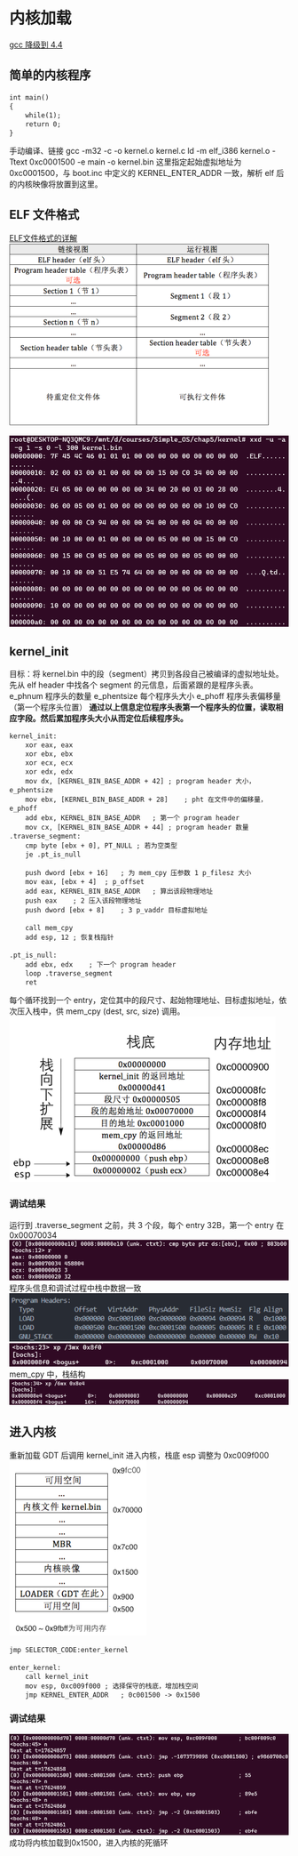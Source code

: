 # 内核加载

[gcc 降级到 4.4](https://blog.csdn.net/wu11zhike/article/details/83865549?utm_medium=distribute.pc_relevant.none-task-blog-2~default~BlogCommendFromMachineLearnPai2~default-4.control&depth_1-utm_source=distribute.pc_relevant.none-task-blog-2~default~BlogCommendFromMachineLearnPai2~default-4.control)

## 简单的内核程序

```
int main()
{
    while(1);
    return 0;
}
```

手动编译、链接
gcc -m32 -c -o kernel.o kernel.c
ld -m elf_i386 kernel.o -Ttext 0xc0001500 -e main -o kernel.bin
这里指定起始虚拟地址为 0xc0001500，与 boot.inc 中定义的 KERNEL_ENTER_ADDR 一致，解析 elf 后的内核映像将放置到这里。

## ELF 文件格式

[ELF文件格式的详解](https://blog.csdn.net/pingxiaozhao/article/details/109239221)
![](attachments/Pasted%20image%2020230331001224.png)

![](attachments/Pasted%20image%2020230330231007.png)

## kernel_init

目标：将 kernel.bin 中的段（segment）拷贝到各段自己被编译的虚拟地址处。
先从 elf header 中找各个 segment 的元信息，后面紧跟的是程序头表。
e_phnum 程序头的数量
e_phentsize 每个程序头大小
e_phoff 程序头表偏移量（第一个程序头位置）
**通过以上信息定位程序头表第一个程序头的位置，读取相应字段。然后累加程序头大小从而定位后续程序头。**

```
kernel_init:
    xor eax, eax
    xor ebx, ebx
    xor ecx, ecx
    xor edx, edx
    mov dx, [KERNEL_BIN_BASE_ADDR + 42] ; program header 大小，e_phentsize
    mov ebx, [KERNEL_BIN_BASE_ADDR + 28]    ; pht 在文件中的偏移量，e_phoff
    add ebx, KERNEL_BIN_BASE_ADDR   ; 第一个 program header
    mov cx, [KERNEL_BIN_BASE_ADDR + 44] ; program header 数量
.traverse_segment:
    cmp byte [ebx + 0], PT_NULL ; 若为空类型
    je .pt_is_null

    push dword [ebx + 16]   ; 为 mem_cpy 压参数 1 p_filesz 大小
    mov eax, [ebx + 4]  ; p_offset
    add eax, KERNEL_BIN_BASE_ADDR   ; 算出该段物理地址
    push eax    ; 2 压入该段物理地址
    push dword [ebx + 8]    ; 3 p_vaddr 目标虚拟地址

    call mem_cpy
    add esp, 12 ; 恢复栈指针

.pt_is_null:
    add ebx, edx    ; 下一个 program header
    loop .traverse_segment
    ret
```

每个循环找到一个 entry，定位其中的段尺寸、起始物理地址、目标虚拟地址，依次压入栈中，供 mem_cpy (dest, src, size) 调用。
![](attachments/Pasted%20image%2020230401143255.png)

### 调试结果

运行到 .traverse_segment 之前，共 3 个段，每个 entry 32B，第一个 entry 在 0x00070034
![](attachments/Pasted%20image%2020230401151028.png)
程序头信息和调试过程中栈中数据一致
![](attachments/Pasted%20image%2020230401151737.png)
![](attachments/Pasted%20image%2020230401152055.png)
mem_cpy 中，栈结构
![](attachments/Pasted%20image%2020230401153230.png)

## 进入内核

重新加载 GDT 后调用 kernel_init 进入内核，栈底 esp 调整为 0xc009f000
![](attachments/Pasted%20image%2020230401145147.png)

```
jmp SELECTOR_CODE:enter_kernel

enter_kernel:
    call kernel_init
    mov esp, 0xc009f000 ; 选择保守的栈底，增加栈空间
    jmp KERNEL_ENTER_ADDR   ; 0c001500 -> 0x1500
```

### 调试结果

![](attachments/Pasted%20image%2020230401153459.png)
成功将内核加载到0x1500，进入内核的死循环
